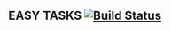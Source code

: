 ## EASY TASKS [![Build Status](https://travis-ci.org/dvbeato/easytasks.svg)](https://travis-ci.org/dvbeato/easytasks)
